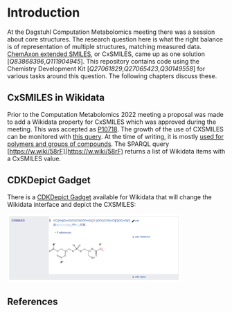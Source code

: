 # Introduction

At the Dagstuhl Computation Metabolomics meeting there was a session about core structures.
The research question here is what the right balance is of representation of multiple
structures, matching measured data. [ChemAxon extended SMILES](https://chemaxon.com/marvin-archive/latest/help/formats/cxsmiles-doc.html),
or <topic>CxSMILES</topic>, came up as one solution [<cite>Q83868396</cite>,<cite>Q111904945</cite>].
This repository contains code using the <topic>Chemistry Development Kit</topic> [<cite>Q27061829</cite>,<cite>Q27065423</cite>,<cite>Q30149558</cite>]
for various tasks around this question. The following chapters discuss these.

## CxSMILES in Wikidata

Prior to the Computation Metabolomics 2022 meeting a proposal was made to add a Wikidata
property for CxSMILES which was approved during the meeting. This was accepted as
[P10718](https://wikidata.org/entity/P10718). The growth of the use of CXSMILES
can be monitored with [this query](https://query.wikidata.org/embed.html#%23title%3AChart%20of%20P10718%20usage%0A%23%20Note%3A%20this%20chart%20is%20based%20on%20https%3A%2F%2Fwww.wikidata.org%2Fwiki%2FTemplate%3AProperty_uses%0A%23%20which%20is%20updated%20once%20a%20day%20by%20PLbot%0A%0A%23defaultView%3ALineChart%0ASELECT%20%3Fday%20%3Fcount%20WITH%20%7B%20SELECT%20%28%22.%2B%5C%5C%7C10718%3D%28%5C%5Cd%2B%29.%2B%22%20as%20%3Fr%29%20%28%22%7C10718%3D%22%20as%20%3Fp%29%0A%20%20%28IF%28CONTAINS%28%3Fr1%2C%3Fp%29%2Cxsd%3Ainteger%28REPLACE%28%3Fr1%2C%3Fr%2C%22%241%22%2C%22s%22%29%29%2C-1%29%20AS%20%3Fc1%29%20%28xsd%3AdateTime%28%3Ft1%29%20AS%20%3Fd1%29%0A%20%20%28IF%28CONTAINS%28%3Fr2%2C%3Fp%29%2Cxsd%3Ainteger%28REPLACE%28%3Fr2%2C%3Fr%2C%22%241%22%2C%22s%22%29%29%2C-1%29%20AS%20%3Fc2%29%20%28xsd%3AdateTime%28%3Ft2%29%20AS%20%3Fd2%29%0A%20%20%28IF%28CONTAINS%28%3Fr3%2C%3Fp%29%2Cxsd%3Ainteger%28REPLACE%28%3Fr3%2C%3Fr%2C%22%241%22%2C%22s%22%29%29%2C-1%29%20AS%20%3Fc3%29%20%28xsd%3AdateTime%28%3Ft3%29%20AS%20%3Fd3%29%0A%20%20%28IF%28CONTAINS%28%3Fr4%2C%3Fp%29%2Cxsd%3Ainteger%28REPLACE%28%3Fr4%2C%3Fr%2C%22%241%22%2C%22s%22%29%29%2C-1%29%20AS%20%3Fc4%29%20%28xsd%3AdateTime%28%3Ft4%29%20AS%20%3Fd4%29%0A%20%20%28IF%28CONTAINS%28%3Fr5%2C%3Fp%29%2Cxsd%3Ainteger%28REPLACE%28%3Fr5%2C%3Fr%2C%22%241%22%2C%22s%22%29%29%2C-1%29%20AS%20%3Fc5%29%20%28xsd%3AdateTime%28%3Ft5%29%20AS%20%3Fd5%29%0A%20%20%28IF%28CONTAINS%28%3Fr6%2C%3Fp%29%2Cxsd%3Ainteger%28REPLACE%28%3Fr6%2C%3Fr%2C%22%241%22%2C%22s%22%29%29%2C-1%29%20AS%20%3Fc6%29%20%28xsd%3AdateTime%28%3Ft6%29%20AS%20%3Fd6%29%0A%20%20%28IF%28CONTAINS%28%3Fr7%2C%3Fp%29%2Cxsd%3Ainteger%28REPLACE%28%3Fr7%2C%3Fr%2C%22%241%22%2C%22s%22%29%29%2C-1%29%20AS%20%3Fc7%29%20%28xsd%3AdateTime%28%3Ft7%29%20AS%20%3Fd7%29%0A%20%20%28IF%28CONTAINS%28%3Fr8%2C%3Fp%29%2Cxsd%3Ainteger%28REPLACE%28%3Fr8%2C%3Fr%2C%22%241%22%2C%22s%22%29%29%2C-1%29%20AS%20%3Fc8%29%20%28xsd%3AdateTime%28%3Ft8%29%20AS%20%3Fd8%29%0A%20%20%28IF%28CONTAINS%28%3Fr9%2C%3Fp%29%2Cxsd%3Ainteger%28REPLACE%28%3Fr9%2C%3Fr%2C%22%241%22%2C%22s%22%29%29%2C-1%29%20AS%20%3Fc9%29%20%28xsd%3AdateTime%28%3Ft9%29%20AS%20%3Fd9%29%0A%20%20%28IF%28CONTAINS%28%3Fr10%2C%3Fp%29%2Cxsd%3Ainteger%28REPLACE%28%3Fr10%2C%3Fr%2C%22%241%22%2C%22s%22%29%29%2C-1%29%20AS%20%3Fc10%29%20%28xsd%3AdateTime%28%3Ft10%29%20AS%20%3Fd10%29%0A%20%20%7B%20SERVICE%20wikibase%3Amwapi%20%7B%0A%20%20%20%20%20%20bd%3AserviceParam%20wikibase%3Aapi%20%22Generator%22%20%3B%20wikibase%3Aendpoint%20%22www.wikidata.org%22%20%3B%20mwapi%3Agenerator%20%22allpages%22%20%3B%20%0A%20%20%20%20%20%20%20%20%20%20%20%20%20%20%20%20%20%20%20%20%20%20mwapi%3Agapfrom%20%22Property_uses%22%20%3B%20mwapi%3Agapto%20%22Property_uses%22%20%3B%20mwapi%3Agapnamespace%20%2210%22%20%3B%20%0A%20%20%20%20%20%20%20%20%20%20%20%20%20%20%20%20%20%20%20%20%20%20mwapi%3Aprop%20%22revisions%22%20%3B%20mwapi%3Arvprop%20%22content%7Ctimestamp%22%20%3B%20mwapi%3Arvlimit%20%2210%22%20%3B%20mwapi%3Arvuser%20%22PLbot%22%20%3B%20wikibase%3Alimit%20%22100%22%20.%0A%20%20%20%20%20%20%3Ft1%20wikibase%3AapiOutput%20%22revisions%2Frev%5B1%5D%2F%40timestamp%22%20.%20%3Fr1%20wikibase%3AapiOutput%20%22revisions%2Frev%5B1%5D%2Ftext%28%29%22%20.%0A%20%20%20%20%20%20%3Ft2%20wikibase%3AapiOutput%20%22revisions%2Frev%5B2%5D%2F%40timestamp%22%20.%20%3Fr2%20wikibase%3AapiOutput%20%22revisions%2Frev%5B2%5D%2Ftext%28%29%22%20.%0A%20%20%20%20%20%20%3Ft3%20wikibase%3AapiOutput%20%22revisions%2Frev%5B3%5D%2F%40timestamp%22%20.%20%3Fr3%20wikibase%3AapiOutput%20%22revisions%2Frev%5B3%5D%2Ftext%28%29%22%20.%0A%20%20%20%20%20%20%3Ft4%20wikibase%3AapiOutput%20%22revisions%2Frev%5B4%5D%2F%40timestamp%22%20.%20%3Fr4%20wikibase%3AapiOutput%20%22revisions%2Frev%5B4%5D%2Ftext%28%29%22%20.%0A%20%20%20%20%20%20%3Ft5%20wikibase%3AapiOutput%20%22revisions%2Frev%5B5%5D%2F%40timestamp%22%20.%20%3Fr5%20wikibase%3AapiOutput%20%22revisions%2Frev%5B5%5D%2Ftext%28%29%22%20.%0A%20%20%20%20%20%20%3Ft6%20wikibase%3AapiOutput%20%22revisions%2Frev%5B6%5D%2F%40timestamp%22%20.%20%3Fr6%20wikibase%3AapiOutput%20%22revisions%2Frev%5B6%5D%2Ftext%28%29%22%20.%0A%20%20%20%20%20%20%3Ft7%20wikibase%3AapiOutput%20%22revisions%2Frev%5B7%5D%2F%40timestamp%22%20.%20%3Fr7%20wikibase%3AapiOutput%20%22revisions%2Frev%5B7%5D%2Ftext%28%29%22%20.%0A%20%20%20%20%20%20%3Ft8%20wikibase%3AapiOutput%20%22revisions%2Frev%5B8%5D%2F%40timestamp%22%20.%20%3Fr8%20wikibase%3AapiOutput%20%22revisions%2Frev%5B8%5D%2Ftext%28%29%22%20.%0A%20%20%20%20%20%20%3Ft9%20wikibase%3AapiOutput%20%22revisions%2Frev%5B9%5D%2F%40timestamp%22%20.%20%3Fr9%20wikibase%3AapiOutput%20%22revisions%2Frev%5B9%5D%2Ftext%28%29%22%20.%0A%20%20%20%20%20%20%3Ft10%20wikibase%3AapiOutput%20%22revisions%2Frev%5B10%5D%2F%40timestamp%22%20.%20%3Fr10%20wikibase%3AapiOutput%20%22revisions%2Frev%5B10%5D%2Ftext%28%29%22%20.%0A%20%20%20%20%7D%0A%20%20%7D%0A%7D%20as%20%25revs%20%7B%0A%20%20%7BBIND%28%3Fc1%20AS%20%3Fcount%29%20BIND%28%3Fd1%20AS%20%3Fday%29%20INCLUDE%20%25revs%7D%20UNION%0A%20%20%7BBIND%28%3Fc2%20AS%20%3Fcount%29%20BIND%28%3Fd2%20AS%20%3Fday%29%20INCLUDE%20%25revs%7D%20UNION%0A%20%20%7BBIND%28%3Fc3%20AS%20%3Fcount%29%20BIND%28%3Fd3%20AS%20%3Fday%29%20INCLUDE%20%25revs%7D%20UNION%0A%20%20%7BBIND%28%3Fc4%20AS%20%3Fcount%29%20BIND%28%3Fd4%20AS%20%3Fday%29%20INCLUDE%20%25revs%7D%20UNION%0A%20%20%7BBIND%28%3Fc5%20AS%20%3Fcount%29%20BIND%28%3Fd5%20AS%20%3Fday%29%20INCLUDE%20%25revs%7D%20UNION%0A%20%20%7BBIND%28%3Fc6%20AS%20%3Fcount%29%20BIND%28%3Fd6%20AS%20%3Fday%29%20INCLUDE%20%25revs%7D%20UNION%0A%20%20%7BBIND%28%3Fc7%20AS%20%3Fcount%29%20BIND%28%3Fd7%20AS%20%3Fday%29%20INCLUDE%20%25revs%7D%20UNION%0A%20%20%7BBIND%28%3Fc8%20AS%20%3Fcount%29%20BIND%28%3Fd8%20AS%20%3Fday%29%20INCLUDE%20%25revs%7D%20UNION%0A%20%20%7BBIND%28%3Fc9%20AS%20%3Fcount%29%20BIND%28%3Fd9%20AS%20%3Fday%29%20INCLUDE%20%25revs%7D%20UNION%0A%20%20%7BBIND%28%3Fc10%20AS%20%3Fcount%29%20BIND%28%3Fd10%20AS%20%3Fday%29%20INCLUDE%20%25revs%7D%20%0A%20%20FILTER%28%3Fcount%20%21%3D%20-1%29%0A%7D).
At the time of writing, it is mostly [used for polymers and groups of compounds](https://www.wikidata.org/wiki/Wikidata:Database_reports/Constraint_violations/P10718#Types_statistics).
The SPARQL query [https://w.wiki/58rF](https://w.wiki/58rF) returns a list of Wikidata items with a
CxSMILES value.

## CDKDepict Gadget

There is a [CDKDepict Gadget](https://www.wikidata.org/wiki/User:Egon_Willighagen/cdkdepict_gadget.js) available for Wikidata that will change the Wikidata
interface and depict the CXSMILES:

<img src="./images/cdkdepict_wikidata.png" width="400" alt="Screenshot of the CDKDepict Gadget entry." />

## References

<references/>

